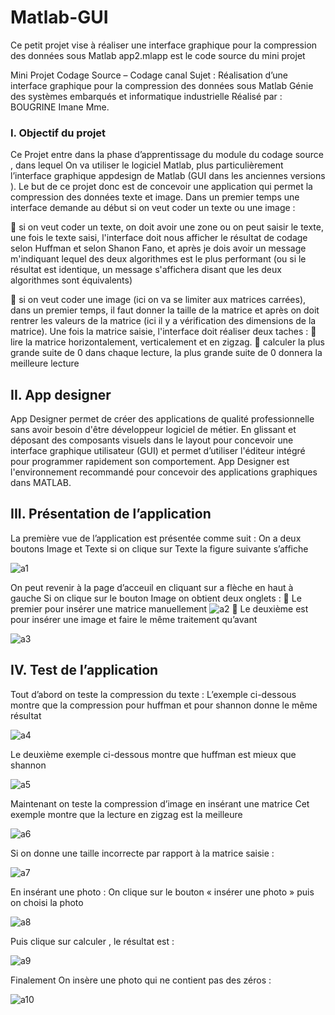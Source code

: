 # Matlab-GUI
Ce petit projet vise à réaliser une interface graphique pour la compression des données sous Matlab
app2.mlapp est le code source du mini projet

Mini Projet
Codage Source – Codage canal
Sujet : Réalisation d’une interface graphique pour la compression des données sous Matlab
Génie des systèmes embarqués et informatique industrielle
Réalisé par :
BOUGRINE Imane Mme.
### I. Objectif du projet
Ce Projet entre dans la phase d’apprentissage du module du codage source , dans lequel On va utiliser le logiciel Matlab, plus particulièrement l’interface graphique appdesign de Matlab (GUI dans les anciennes versions ).
Le but de ce projet donc est de concevoir une application qui permet la compression des données texte et image. Dans un premier temps une interface demande au début si on veut coder un texte ou une image :

 si on veut coder un texte, on doit avoir une zone ou on peut saisir le texte, une fois le texte saisi, l'interface doit nous afficher le résultat de codage selon Huffman et selon Shanon Fano, et après je dois avoir un message m'indiquant lequel des deux algorithmes est le plus performant (ou si le résultat est identique, un message s'affichera disant que les deux algorithmes sont équivalents)

 si on veut coder une image (ici on va se limiter aux matrices carrées), dans un premier temps, il faut donner la taille de la matrice et après on doit rentrer les valeurs de la matrice (ici il y a vérification des dimensions de la matrice). Une fois la matrice saisie, l'interface doit réaliser deux taches :
         lire la matrice horizontalement, verticalement et en zigzag.
         calculer la plus grande suite de 0 dans chaque lecture, la plus grande suite de 0 donnera la meilleure lecture
## II. App designer
App Designer permet de créer des applications de qualité professionnelle sans avoir besoin d'être développeur logiciel de métier.
En glissant et déposant des composants visuels dans le layout pour concevoir une interface graphique utilisateur (GUI) et permet d’utiliser l'éditeur intégré pour programmer rapidement son comportement.
App Designer est l'environnement recommandé pour concevoir des applications graphiques dans MATLAB.

## III. Présentation de l’application
La première vue de l’application est présentée comme suit :
On a deux boutons Image et Texte si on clique sur Texte la figure suivante s’affiche

![a1](https://user-images.githubusercontent.com/58142887/81517850-0c2bc900-9334-11ea-9646-7a695e926802.PNG)

On peut revenir à la page d’acceuil en cliquant sur a flèche en haut à gauche
Si on clique sur le bouton Image on obtient deux onglets :
 Le premier pour insérer une matrice manuellement
![a2](https://user-images.githubusercontent.com/58142887/81517887-34b3c300-9334-11ea-97c0-73f88ed800f0.PNG)
 Le deuxième est pour insérer une image et faire le même traitement qu’avant

![a3](https://user-images.githubusercontent.com/58142887/81517961-6c226f80-9334-11ea-924a-f636ea1bf5c9.PNG)

## IV. Test de l’application
Tout d’abord on teste la compression du texte :
L’exemple ci-dessous montre que la compression pour huffman et pour shannon donne le même résultat

![a4](https://user-images.githubusercontent.com/58142887/81518073-c4597180-9334-11ea-95e5-cb4821539553.PNG)

Le deuxième exemple ci-dessous montre que huffman est mieux que shannon

![a5](https://user-images.githubusercontent.com/58142887/81518196-25814500-9335-11ea-8d90-ee3d74ebfa8b.PNG)

Maintenant on teste la compression d’image en insérant une matrice
Cet exemple montre que la lecture en zigzag est la meilleure

![a6](https://user-images.githubusercontent.com/58142887/81518198-27e39f00-9335-11ea-9eae-86c41b52d35b.PNG)

Si on donne une taille incorrecte par rapport à la matrice saisie :

![a7](https://user-images.githubusercontent.com/58142887/81518200-2a45f900-9335-11ea-92d1-dfe8bcb21159.PNG)

En insérant une photo :
On clique sur le bouton « insérer une photo » puis on choisi la photo

![a8](https://user-images.githubusercontent.com/58142887/81518207-2f0aad00-9335-11ea-89bb-b9265e2e7343.PNG)

Puis clique sur calculer , le résultat est :

![a9](https://user-images.githubusercontent.com/58142887/81518208-316d0700-9335-11ea-88c7-a169565268d6.PNG)


Finalement On insère une photo qui ne contient pas des zéros :

![a10](https://user-images.githubusercontent.com/58142887/81518212-35008e00-9335-11ea-865a-6b0ff52a4c20.PNG)
